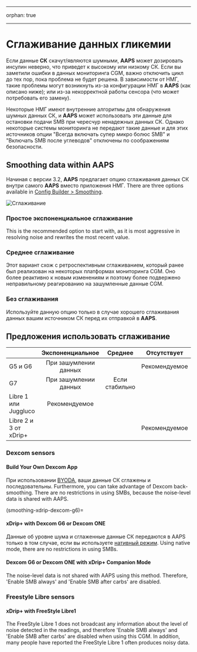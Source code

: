 - - -
orphan: true
- - -

# Сглаживание данных гликемии

Если данные **СК** скачут/являются шумными, **AAPS** может дозировать инсулин неверно, что приведет к высокому или низкому СК. Если вы заметили ошибки в данных мониторинга CGM, важно отключить цикл до тех пор, пока проблема не будет решена. В зависимости от НМГ, такие проблемы могут возникнуть из-за конфигурации НМГ в **AAPS** (как описано ниже); или из-за некорректной работы сенсора (что может потребовать его замену).

Некоторые НМГ имеют внутренние алгоритмы для обнаружения шумных данных СК, и **AAPS** может использовать эти данные для остановки подачи SMB при чересчур ненадежных данных СК. Однако некоторые системы мониторинга не передают такие данные и для этих источников опции "Всегда включать супер микро болюс SMB" и "Включать SMB после углеводов" отключены по соображениям безопасности.

## Smoothing data within AAPS

Начиная с версии 3.2, **AAPS** предлагает опцию сглаживания данных СК внутри самого **AAPS** вместо приложения НМГ. There are three options available in [Config Builder > Smoothing](../SettingUpAaps/ConfigBuilder.md).

![Сглаживание](../images/ConfBuild_Smoothing.png)

### Простое экспоненциальное сглаживание

This is the recommended option to start with, as it is most aggressive in resolving noise and rewrites the most recent value.

### Среднее сглаживание

Этот вариант схож с ретроспективным сглаживанием, который ранее был реализован на некоторых платформах мониторинга CGM. Оно более реактивно к новым изменениям и поэтому более подвержено неправильному реагированию на зашумленные данные CGM.

### Без сглаживания

Используйте данную опцию только в случае хорошего сглаживания данных вашим источником СК перед их отправкой в **AAPS**.

## Предложения использовать сглаживание

|                       |   Экспоненциальное    |    Среднее     |  Отсутствует  |
| --------------------- |:---------------------:|:--------------:|:-------------:|
| G5 и G6               | При зашумлении данных |                | Рекомендуемое |
| G7                    | При зашумлении данных | Если стабильно |               |
| Libre 1 или Juggluco  |     Рекомендуемое     |                |               |
| Libre 2 и 3 от xDrip+ |                       |                | Рекомендуемое |

### Dexcom sensors

#### Build Your Own Dexcom App
При использовании [BYODA](#DexcomG6-if-using-g6-with-build-your-own-dexcom-app), ваши данные СК сглажены и последовательны. Furthermore, you can take advantage of Dexcom back-smoothing. There are no restrictions in using SMBs, because the noise-level data is shared with AAPS.

(smoothing-xdrip-dexcom-g6)=
#### xDrip+ with Dexcom G6 or Dexcom ONE
Данные об уровне шума и сглаженные данные СК передаются в AAPS только в том случае, если вы используете [нативный режим](https://navid200.github.io/xDrip/docs/Native-Algorithm). Using native mode, there are no restrictions in using SMBs.

#### Dexcom G6 or Dexcom ONE with xDrip+ Companion Mode
The noise-level data is not shared with AAPS using this method. Therefore, 'Enable SMB always' and 'Enable SMB after carbs' are disabled.

### Freestyle Libre sensors

#### xDrip+ with FreeStyle Libre1
The FreeStyle Libre 1 does not broadcast any information about the level of noise detected in the readings, and therefore 'Enable SMB always' and 'Enable SMB after carbs' are disabled when using this CGM. In addition, many people have reported the FreeStyle Libre 1 often produces noisy data.
